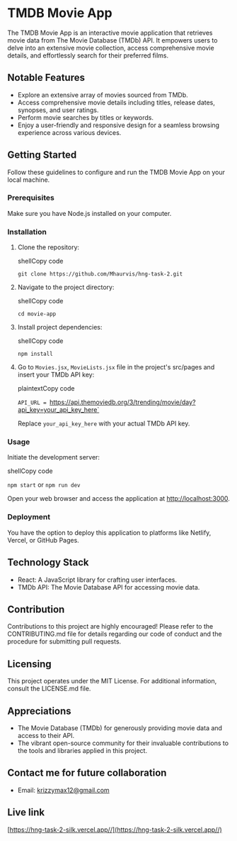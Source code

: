 TMDB Movie App
==============

The TMDB Movie App is an interactive movie application that retrieves movie data from The Movie Database (TMDb) API. It empowers users to delve into an extensive movie collection, access comprehensive movie details, and effortlessly search for their preferred films.

Notable Features
----------------

-   Explore an extensive array of movies sourced from TMDb.
-   Access comprehensive movie details including titles, release dates, synopses, and user ratings.
-   Perform movie searches by titles or keywords.
-   Enjoy a user-friendly and responsive design for a seamless browsing experience across various devices.

Getting Started
---------------

Follow these guidelines to configure and run the TMDB Movie App on your local machine.

### Prerequisites

Make sure you have Node.js installed on your computer.

### Installation

1.  Clone the repository:

    shellCopy code

    `git clone https://github.com/Mhaurvis/hng-task-2.git`

2.  Navigate to the project directory:

    shellCopy code

    `cd movie-app`

3.  Install project dependencies:

    shellCopy code

    `npm install`

4.  Go to `Movies.jsx`, `MovieLists.jsx` file in the project's src/pages and insert your TMDb API key:

    plaintextCopy code

    `API_URL = `https://api.themoviedb.org/3/trending/movie/day?api_key=your_api_key_here`

    Replace `your_api_key_here` with your actual TMDb API key.

### Usage

Initiate the development server:

shellCopy code

`npm start` or `npm run dev`

Open your web browser and access the application at [http://localhost:3000](http://localhost:3000/).

### Deployment

You have the option to deploy this application to platforms like Netlify, Vercel, or GitHub Pages.

Technology Stack
----------------

-   React: A JavaScript library for crafting user interfaces.
-   TMDb API: The Movie Database API for accessing movie data.

Contribution
------------

Contributions to this project are highly encouraged! Please refer to the CONTRIBUTING.md file for details regarding our code of conduct and the procedure for submitting pull requests.

Licensing
---------

This project operates under the MIT License. For additional information, consult the LICENSE.md file.

Appreciations
-------------

-   The Movie Database (TMDb) for generously providing movie data and access to their API.
-   The vibrant open-source community for their invaluable contributions to the tools and libraries applied in this project.

Contact me for future collaboration
------------

-   Email: <krizzymax12@gmail.com>

Live link
------------

[https://hng-task-2-silk.vercel.app//](https://hng-task-2-silk.vercel.app//)